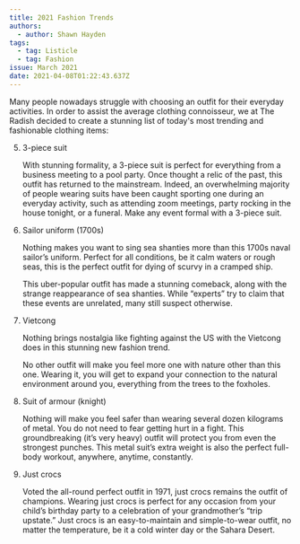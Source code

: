 ```yaml
---
title: 2021 Fashion Trends
authors:
  - author: Shawn Hayden
tags:
  - tag: Listicle
  - tag: Fashion
issue: March 2021
date: 2021-04-08T01:22:43.637Z
---
```

Many people nowadays struggle with choosing an outfit for their everyday activities. In order to assist the average clothing connoisseur, we at The Radish decided to create a stunning list of today's most trending and fashionable clothing items:

5. 3-piece suit

     With stunning formality, a 3-piece suit is perfect for everything from a business meeting to a pool party. Once thought a relic of the past, this outfit has returned to the mainstream. Indeed, an overwhelming majority of people wearing suits have been caught sporting one during an everyday activity, such as attending zoom meetings, party rocking in the house tonight, or a funeral. Make any event formal with a 3-piece suit. 

4. Sailor uniform (1700s) 

     Nothing makes you want to sing sea shanties more than this 1700s naval sailor’s uniform. Perfect for all conditions, be it calm waters or rough seas, this is the perfect outfit for dying of scurvy in a cramped ship. 

     This uber-popular outfit has made a stunning comeback, along with the strange reappearance of sea shanties. While “experts” try to claim that these events are unrelated, many still suspect otherwise.

3. Vietcong

     Nothing brings nostalgia like fighting against the US with the Vietcong does in this stunning new fashion trend.

     No other outfit will make you feel more one with nature other than this one. Wearing it, you will get to expand your connection to the natural environment around you, everything from the trees to the foxholes.

2. Suit of armour (knight)

     Nothing will make you feel safer than wearing several dozen kilograms of metal. You do not need to fear getting hurt in a fight. This groundbreaking (it’s very heavy) outfit will protect you from even the strongest punches. This metal suit’s extra weight is also the perfect full-body workout, anywhere, anytime, constantly.

1. Just crocs

     Voted the all-round perfect outfit in 1971, just crocs remains the outfit of champions. Wearing just crocs is perfect for any occasion from your child’s birthday party to a celebration of your grandmother’s “trip upstate.” Just crocs is an easy-to-maintain and simple-to-wear outfit, no matter the temperature, be it a cold winter day or the Sahara Desert.